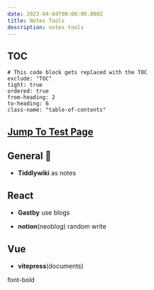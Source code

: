```yaml
---
date: 2023-04-04T00:00:00.000Z
title: Notes Tools
description: notes tools
---
```

## TOC

```toc
# This code block gets replaced with the TOC
exclude: "TOC"
tight: true
ordered: true
from-heading: 2
to-heading: 6
class-name: "table-of-contents"
```

## [Jump To Test Page](../test)

## General :rocket:

- **Tiddlywiki** as notes

## React

- **Gastby** use blogs

- **notion**(neoblog) random write

## Vue

- **vitepress**(documents)

<div class="font-bold bg-indigo-400 hover: underline">
font-bold
</div>
